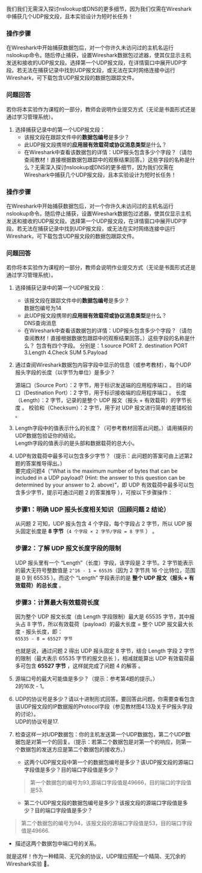 我们我们无需深入探讨nslookup或DNS的更多细节，因为我们仅需在Wireshark中捕获几个UDP报文段，且本实验设计为短时长任务！  


### 操作步骤  
在Wireshark中开始捕获数据包后，对一个你许久未访问过的主机名运行nslookup命令。随后停止捕获，设置Wireshark数据包过滤器，使其仅显示主机发送和接收的UDP报文段。选择第一个UDP报文段，在详情窗口中展开UDP字段。若无法在捕获记录中找到UDP报文段，或无法在实时网络连接中运行Wireshark，可下载包含UDP报文段的数据包跟踪文件。  


### 问题回答  
若你将本实验作为课程的一部分，教师会说明作业提交方式（无论是书面形式还是通过学习管理系统）。  

1. 选择捕获记录中的第一个UDP报文段：  
   - 该报文段在跟踪文件中的**数据包编号**是多少？  
   - 此UDP报文段携带的**应用层有效载荷或协议消息类型**是什么？  
   - 在Wireshark中查看该数据包的详情：UDP报头包含多少个字段？（请勿查阅教材！直接根据数据包跟踪中的观察结果回答。）这些字段的名称是什么？无需深入探讨nslookup或DNS的更多细节，因为我们仅需在Wireshark中捕获几个UDP报文段，且本实验设计为短时长任务！  


### 操作步骤  
在Wireshark中开始捕获数据包后，对一个你许久未访问过的主机名运行nslookup命令。随后停止捕获，设置Wireshark数据包过滤器，使其仅显示主机发送和接收的UDP报文段。选择第一个UDP报文段，在详情窗口中展开UDP字段。若无法在捕获记录中找到UDP报文段，或无法在实时网络连接中运行Wireshark，可下载包含UDP报文段的数据包跟踪文件。  


### 问题回答  
若你将本实验作为课程的一部分，教师会说明作业提交方式（无论是书面形式还是通过学习管理系统）。  

1. 选择捕获记录中的第一个UDP报文段：  
   - 该报文段在跟踪文件中的**数据包编号**是多少？  
	   数据包编号为14
   - 此UDP报文段携带的**应用层有效载荷或协议消息类型**是什么？  
		DNS查询消息
   - 在Wireshark中查看该数据包的详情：UDP报头包含多少个字段？（请勿查阅教材！直接根据数据包跟踪中的观察结果回答。）这些字段的名称是什么？
	   包含有四个字段。
	   分别是：1.source PORT 2. destination PORT 3.Length 4.Check SUM 5.Payload
2. 通过查阅Wireshark数据包内容字段中显示的信息（或参考教材），每个UDP报头字段的长度（以字节为单位）是多少？  

	源端口（Source Port）：2 字节，用于标识发送端的应用程序端口 。
	目的端口（Destination Port）：2 字节，用于标识接收端的应用程序端口 。
	长度（Length）：2 字节，记录的是整个 UDP 报文（报头 + 有效载荷）的字节长度 。
	校验和（Checksum）：2 字节，用于对 UDP 报文进行简单的差错校验 。
	
3. Length字段中的值表示什么的长度？（可参考教材回答此问题。）请用捕获的UDP数据包验证你的结论。  
	Length字段的值表示的是头部和数据载荷的总大小。
4. UDP有效载荷中最多可以包含多少字节？（提示：此问题的答案可由上述第2题的答案推导得出。）  
	要完成问题4（“What is the maximum number of bytes that can be included in a UDP payload? (Hint: the answer to this question can be determined by your answer to 2. above)”，即 UDP 有效载荷中最多可以包含多少字节，提示可通过问题 2 的答案推导 ），可按以下步骤操作：

	### 步骤1：明确 UDP 报头长度相关知识（回顾问题 2 结论）
	从问题 2 可知，UDP 报头包含 4 个字段，每个字段占 2 字节，所以 UDP 报头固定长度是 **8 字节**（`4 个字段 × 2 字节/字段 = 8 字节` ） 。
	
	### 步骤2：了解 UDP 报文长度字段的限制
	UDP 报头里有一个 “Length”（长度）字段，该字段是 2 字节。2 字节能表示的最大无符号整数值是 `2^16 - 1 = 65535`（因为 2 字节共 16 个比特位，范围是 0 到 65535 ）。而这个 “Length” 字段表示的是 **整个 UDP 报文（报头 + 有效载荷）的总长度** 。
	
	### 步骤3：计算最大有效载荷长度
	因为整个 UDP 报文长度（由 Length 字段限制）最大是 65535 字节，其中报头占 8 字节，所以有效载荷（payload）的最大长度 = 整个 UDP 报文最大长度 - 报头长度，即：  
	`65535 - 8 = 65527 字节`  
	
	也就是说，通过问题 2 得出 UDP 报头固定 8 字节，结合 Length 字段 2 字节的限制（最大表示 65535 字节的报文总长 ），相减就能算出 UDP 有效载荷最多可包含 **65527 字节** ，这样就完成了问题 4 的解答 。
5. 源端口号的最大可能值是多少？（提示：参考第4题的提示。）  
	2的16次 - 1。
6. UDP的协议号是多少？请以十进制形式回答。要回答此问题，你需要查看包含该UDP报文段的IP数据报的Protocol字段（参见教材图4.13及关于IP报头字段的讨论）。  
	UDP的协议号是17.
7. 检查这样一对UDP数据包：你的主机发送第一个UDP数据包，第二个UDP数据包是对第一个的回复。（提示：若第二个数据包是对第一个的响应，则第一个数据包的发送方应是第二个数据包的接收方。）  
   - 这两个UDP报文段中第一个的数据包编号是多少？该UDP报文段的源端口字段值是多少？目的端口字段值是多少？  
   > 第一个数据包的编号为93,源端口字段值是49666，目的端口的字段值是53.
   
   - 第二个UDP报文段的数据包编号是多少？该报文段的源端口字段值是多少？目的端口字段值是多少？  
> 	第二个数据包的编号为94，该报文段的源端口字段值是53，目的端口字段值是49666.

   - 描述这两个数据包中端口号的关系。  


就是这样！作为一种精简、无冗余的协议，UDP理应搭配一个精简、无冗余的Wireshark实验 。